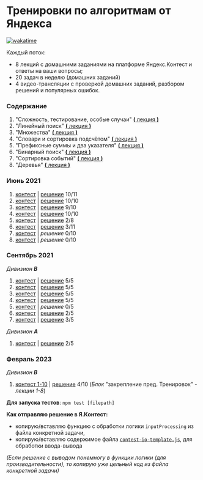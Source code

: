 # Тренировки по алгоритмам от Яндекса

[![wakatime](https://wakatime.com/badge/github/feeedback/yandex-algorithm-training.svg)](https://wakatime.com/badge/github/feeedback/yandex-algorithm-training)

Каждый поток:

- 8 лекций с домашними заданиями на платформе Яндекс.Контест и ответы на ваши вопросы;
- 20 задач в неделю (домашних заданий)
- 4 видео-трансляции с проверкой домашних заданий, разбором решений и популярных ошибок.

### Содержание

1. "Сложность, тестирование, особые случаи" [**(** лекция **)**](https://www.youtube.com/watch?v=QLhqYNsPIVo)
2. "Линейный поиск" [**(** лекция **)**](https://www.youtube.com/watch?v=SKwB41FrGgU)
3. "Множества" [**(** лекция **)**](https://www.youtube.com/watch?v=PUpmV2ieIHA)
4. "Словари и сортировка подсчётом" [**(** лекция **)**](https://www.youtube.com/watch?v=Nb5mW1yWVSs)
5. "Префиксные суммы и два указателя" [**(** лекция **)**](https://www.youtube.com/watch?v=de28y8Dcvkg)
6. "Бинарный поиск" [**(** лекция **)**](https://www.youtube.com/watch?v=YENpZexHfuk)
7. "Сортировка событий" [**(** лекция **)**](https://www.youtube.com/watch?v=hGixDBO-p6Q)
8. "Деревья" [**(** лекция **)**](https://www.youtube.com/watch?v=lEJzqHgyels)

### Июнь 2021

1. [контест](https://contest.yandex.ru/contest/27393) | [решение](june_2021/lesson_1/) 10/11
2. [контест](https://contest.yandex.ru/contest/27472) | [решение](june_2021/lesson_2/) 10/10
3. [контест](https://contest.yandex.ru/contest/27663) | [решение](june_2021/lesson_3/) 9/10
4. [контест](https://contest.yandex.ru/contest/27665) | [решение](june_2021/lesson_4/) 10/10
5. [контест](https://contest.yandex.ru/contest/27794) | [решение](june_2021/lesson_5/) 2/8
6. [контест](https://contest.yandex.ru/contest/27844) | [решение](june_2021/lesson_6/) 3/11
7. [контест](https://contest.yandex.ru/contest/27883) | _решение_ 0/10
8. [контест](https://contest.yandex.ru/contest/28069) | _решение_ 0/10

### Сентябрь 2021

_Дивизион ***B***_

1. [контест](https://contest.yandex.ru/contest/28730/) | [решение](september_2021_B/lesson_1/) 5/5
2. [контест](https://contest.yandex.ru/contest/28738/) | [решение](september_2021_B/lesson_2/) 5/5
3. [контест](https://contest.yandex.ru/contest/28964/) | [решение](september_2021_B/lesson_3/) 5/5
4. [контест](https://contest.yandex.ru/contest/28970/) | [решение](september_2021_B/lesson_4/) 5/5
5. [контест](https://contest.yandex.ru/contest/29075/) | _решение_ 0/5
6. [контест](https://contest.yandex.ru/contest/29188/) | [решение](september_2021_B/lesson_6/) 2/5
7. [контест](https://contest.yandex.ru/contest/29396/) | [решение](september_2021_B/lesson_7/) 3/5

_Дивизион **A**_

1. [контест](https://contest.yandex.ru/contest/28724/) | [решение](september_2021_A/lesson_1/) 2/5

### Февраль 2023

_Дивизион **B**_

1. [контест 1-10](https://contest.yandex.ru/contest/45468/problems/1) | [решение](february_2023_B/lesson_1/) 4/10 (_Блок_ "закрепление пред. Тренировок" - _лекции 1-8_)

**Для запуска тестов**: `npm test [filepath]`

**Как отправляю решение в Я.Контест:**

- копирую/вставляю функцию с обработки логики `inputProcessing` из файла конкретной задачи,
- копирую/вставляю содержимое файла [`contest-io-template.js`](https://github.com/feeedback/yandex-interview-contest/tree/main/contest-io-template.js), для обработки ввода-вывода

_(Если решение с выводом понемногу в функции логики (для производительности), то копирую уже цельный код из файла конкретной задачи)_
